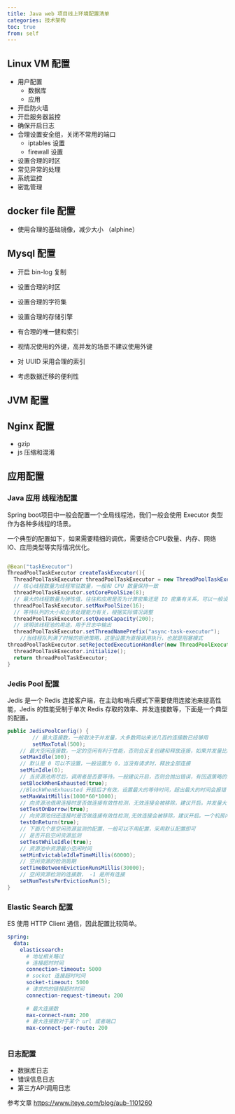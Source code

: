 ```yaml
---
title: Java web 项目线上环境配置清单
categories: 技术架构
toc: true
from: self
---
```


## Linux VM 配置

- 用户配置
  - 数据库
  - 应用
- 开启防火墙
- 开启服务器监控
- 确保开启日志
- 合理设置安全组，关闭不常用的端口
  - iptables 设置
  - firewall 设置
- 设置合理的时区
- 常见异常的处理
- 系统监控
- 密匙管理



## docker file 配置

- 使用合理的基础镜像，减少大小 （alphine）




## Mysql 配置

- 开启 bin-log 复制

- 设置合理的时区

- 设置合理的字符集

- 设置合理的存储引擎

- 有合理的唯一健和索引

- 视情况使用的外键，高并发的场景不建议使用外键

- 对 UUID 采用合理的索引

- 考虑数据迁移的便利性

  

## JVM 配置



## Nginx 配置

- gzip
- js 压缩和混淆

## 应用配置


###  Java 应用 线程池配置

Spring boot项目中一般会配置一个全局线程池，我们一般会使用  Executor 类型作为各种多线程的场景。

一个典型的配置如下，如果需要精细的调优，需要结合CPU数量、内存、网络 IO、应用类型等实际情况优化。


```java 

@Bean("taskExecutor")
ThreadPoolTaskExecutor createTaskExecutor(){
  ThreadPoolTaskExecutor threadPoolTaskExecutor = new ThreadPoolTaskExecutor();
  // 核心线程数量为线程常驻数量，一般和 CPU 数量保持一致
  threadPoolTaskExecutor.setCorePoolSize(8);
  // 最大的线程数量为弹性值，往往和应用是否为计算密集还是 IO 密集有关系，可以一般设置为 CPU 数量的两倍
  threadPoolTaskExecutor.setMaxPoolSize(16);
  // 等待队列的大小和业务处理能力有关，根据实际情况调整
  threadPoolTaskExecutor.setQueueCapacity(200);
  // 说明该线程池的用途，用于日志中输出
  threadPoolTaskExecutor.setThreadNamePrefix("async-task-executor");
	//当线程队列满了时候的拒绝策略，这里设置为直接调用执行，也就是阻塞模式
threadPoolTaskExecutor.setRejectedExecutionHandler(new ThreadPoolExecutor.CallerRunsPolicy());
  threadPoolTaskExecutor.initialize();
  return threadPoolTaskExecutor;
}
```

### Jedis Pool 配置


Jedis 是一个 Redis 连接客户端，在主动和哨兵模式下需要使用连接池来提高性能，Jedis 的性能受制于单次 Redis 存取的效率、并发连接数等，下面是一个典型的配置。


```java
public JedisPoolConfig() {
		// 最大连接数，一般取决于并发量，大多数网站来说几百的连接数已经够用
 		setMaxTotal(500);
    // 最大空闲连接数，一定的空闲有利于性能，否则会反复创建和释放连接，如果并发量比较均匀可以设置小一点
    setMaxIdle(100);
    // 默认是 0 可以不设置，一般设置为 0，当没有请求时，释放全部连接
    setMinIdle(0);
    // 当资源池用尽后，调用者是否要等待。一般建议开启，否则会抛出错误，有回退策略的情况下可以关闭，防止雪崩效应
    setBlockWhenExhausted(true);
    //BlockWhenExhausted 开启后才有效，设置最大的等待时间，超出最大的时间会报错
    setMaxWaitMillis(1000*60*1000);
    // 向资源池借用连接时是否做连接有效性检测，无效连接会被移除，建议开启。并发量大可以关闭，会增加一次 ping
    setTestOnBorrow(true);
    // 向资源池归还连接时是否做连接有效性检测,无效连接会被移除，建议开启。一个机房内一般不会出现无效连接
    testOnReturn(true);
    // 下面几个是空闲资源监测的配置，一般可以不用配置，采用默认配置即可
    // 是否开启空闲资源监测
    setTestWhileIdle(true);
    // 资源池中资源最小空闲时间
    setMinEvictableIdleTimeMillis(60000);
    // 空闲资源的检测周期
    setTimeBetweenEvictionRunsMillis(30000);
    // 空闲资源检测的连接数， -1 是所有连接
    setNumTestsPerEvictionRun(5);
}
```

### Elastic Search 配置

ES 使用 HTTP Client  通信，因此配置比较简单。

```yml
spring:
  data:
    elasticsearch:
      # 地址相关略过
      # 连接超时时间
      connection-timeout: 5000
      # socket 连接超时时间
      socket-timeout: 5000
      # 请求的的链接超时时间
      connection-request-timeout: 200
      
      # 最大连接数
      max-connect-num: 200
      # 最大连接数对于某个 url 或者端口
      max-connect-per-route: 200
      
```

### 日志配置

- 数据库日志
- 错误信息日志
- 第三方API调用日志


参考文章 https://www.iteye.com/blog/aub-1101260

